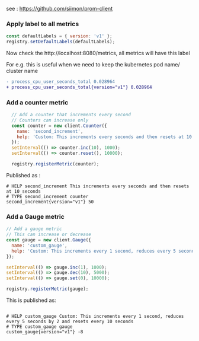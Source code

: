 see : https://github.com/siimon/prom-client



### Apply label to all metrics 

```javascript
const defaultLabels = { version: 'v1' };
registry.setDefaultLabels(defaultLabels);
```



Now check the http://localhost:8080/metrics, all metrics will have this label

For e.g. this is useful when we need to keep the kubernetes pod name/ cluster name 

```diff
- process_cpu_user_seconds_total 0.028964
+ process_cpu_user_seconds_total{version="v1"} 0.028964
```



### Add a counter metric

```javascript
  // Add a counter that increments every second
  // Counters can increase only
  const counter = new client.Counter({
    name: 'second_increment',
    help: 'Custom: This increments every seconds and then resets at 10 seconds',
  });
  setInterval(() => counter.inc(10), 1000);
  setInterval(() => counter.reset(), 10000);

  registry.registerMetric(counter);
```



Published as : 

```properties
# HELP second_increment This increments every seconds and then resets at 10 seconds
# TYPE second_increment counter
second_increment{version="v1"} 50
```



### Add a Gauge metric

```javascript
// Add a gauge metric
// This can increase or decrease
const gauge = new client.Gauge({
  name: 'custom_gauge',
  help: 'Custom: This increments every 1 second, reduces every 5 seconds by 2 and resets every 10 seconds'
});

setInterval(() => gauge.inc(1), 1000);
setInterval(() => gauge.dec(10), 5000);
setInterval(() => gauge.set(0), 10000);

registry.registerMetric(gauge);
```



This is published as: 

```properties

# HELP custom_gauge Custom: This increments every 1 second, reduces every 5 seconds by 2 and resets every 10 seconds
# TYPE custom_gauge gauge
custom_gauge{version="v1"} -8
```

